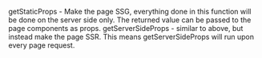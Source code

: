  getStaticProps - Make the page SSG, everything done in this function will be done on the server side only. The returned value can be passed to the page components as props. getServerSideProps - similar to above, but instead make the page SSR. This means getServerSideProps will run upon every page request.